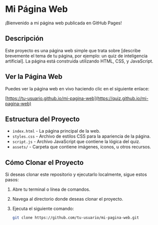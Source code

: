 # Mi Página Web

¡Bienvenido a mi página web publicada en GitHub Pages!

## Descripción

Este proyecto es una página web simple que trata sobre [describe brevemente el tema de tu página, por ejemplo: un quiz de inteligencia artificial]. La página está construida utilizando HTML, CSS, y JavaScript.

## Ver la Página Web

Puedes ver la página web en vivo haciendo clic en el siguiente enlace:

[https://tu-usuario.github.io/mi-pagina-web](https://quiz.github.io/mi-pagina-web)

## Estructura del Proyecto

- `index.html` - La página principal de la web.
- `styles.css` - Archivo de estilos CSS para la apariencia de la página.
- `script.js` - Archivo JavaScript que contiene la lógica del quiz.
- `assets/` - Carpeta que contiene imágenes, íconos, u otros recursos.

## Cómo Clonar el Proyecto

Si deseas clonar este repositorio y ejecutarlo localmente, sigue estos pasos:

1. Abre tu terminal o línea de comandos.
2. Navega al directorio donde deseas clonar el proyecto.
3. Ejecuta el siguiente comando:

   ```bash
   git clone https://github.com/tu-usuario/mi-pagina-web.git
